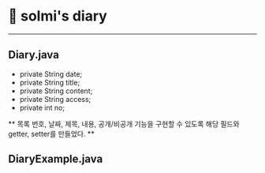 # 📒 solmi's diary


---

## Diary.java

-   private String date;
-   private String title;
-   private String content;
-   private String access;
-   private int no;


** 목록 번호, 날짜, 제목, 내용, 공개/비공개 기능을 구현할 수 있도록 해당 필드와 getter, setter를 만들었다. **

## DiaryExample.java
    
